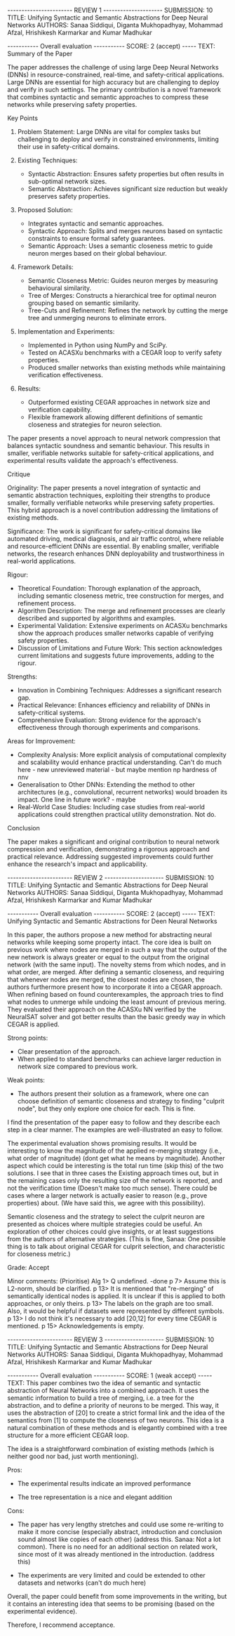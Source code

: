----------------------- REVIEW 1 ---------------------
SUBMISSION: 10
TITLE: Unifying Syntactic and Semantic Abstractions for Deep Neural Networks
AUTHORS: Sanaa Siddiqui, Diganta Mukhopadhyay, Mohammad Afzal, Hrishikesh Karmarkar and Kumar Madhukar

----------- Overall evaluation -----------
SCORE: 2 (accept)
----- TEXT:
Summary of the Paper

The paper addresses the challenge of using large Deep Neural Networks (DNNs) in resource-constrained, real-time, and safety-critical applications. Large DNNs are essential for high accuracy but are challenging to deploy and verify in such settings. The primary contribution is a novel framework that combines syntactic and semantic approaches to compress these networks while preserving safety properties.

Key Points

1. Problem Statement: Large DNNs are vital for complex tasks but challenging to deploy and verify in constrained environments, limiting their use in safety-critical domains.

2. Existing Techniques:
   - Syntactic Abstraction: Ensures safety properties but often results in sub-optimal network sizes.
   - Semantic Abstraction: Achieves significant size reduction but weakly preserves safety properties.

3. Proposed Solution:
   - Integrates syntactic and semantic approaches.
   - Syntactic Approach: Splits and merges neurons based on syntactic constraints to ensure formal safety guarantees.
   - Semantic Approach: Uses a semantic closeness metric to guide neuron merges based on their global behaviour.

4. Framework Details:
   - Semantic Closeness Metric: Guides neuron merges by measuring behavioural similarity.
   - Tree of Merges: Constructs a hierarchical tree for optimal neuron grouping based on semantic similarity.
   - Tree-Cuts and Refinement: Refines the network by cutting the merge tree and unmerging neurons to eliminate errors.

5. Implementation and Experiments:
   - Implemented in Python using NumPy and SciPy.
   - Tested on ACASXu benchmarks with a CEGAR loop to verify safety properties.
   - Produced smaller networks than existing methods while maintaining verification effectiveness.

6. Results:
   - Outperformed existing CEGAR approaches in network size and verification capability.
   - Flexible framework allowing different definitions of semantic closeness and strategies for neuron selection.

The paper presents a novel approach to neural network compression that balances syntactic soundness and semantic behaviour. This results in smaller, verifiable networks suitable for safety-critical applications, and experimental results validate the approach's effectiveness.

Critique

Originality:
The paper presents a novel integration of syntactic and semantic abstraction techniques, exploiting their strengths to produce smaller, formally verifiable networks while preserving safety properties. This hybrid approach is a novel contribution addressing the limitations of existing methods.

Significance:
The work is significant for safety-critical domains like automated driving, medical diagnosis, and air traffic control, where reliable and resource-efficient DNNs are essential. By enabling smaller, verifiable networks, the research enhances DNN deployability and trustworthiness in real-world applications.

Rigour:
- Theoretical Foundation: Thorough explanation of the approach, including semantic closeness metric, tree construction for merges, and refinement process.
- Algorithm Description: The merge and refinement processes are clearly described and supported by algorithms and examples.
- Experimental Validation: Extensive experiments on ACASXu benchmarks show the approach produces smaller networks capable of verifying safety properties.
- Discussion of Limitations and Future Work: This section acknowledges current limitations and suggests future improvements, adding to the rigour.

Strengths:
- Innovation in Combining Techniques: Addresses a significant research gap.
- Practical Relevance: Enhances efficiency and reliability of DNNs in safety-critical systems.
- Comprehensive Evaluation: Strong evidence for the approach's effectiveness through thorough experiments and comparisons.

Areas for Improvement:
- Complexity Analysis: More explicit analysis of computational complexity and
  scalability would enhance practical understanding.
    Can't do much here - new unreviewed material - but maybe mention np hardness
    of nnv
- Generalisation to Other DNNs: Extending the method to other architectures
  (e.g., convolutional, recurrent networks) would broaden its impact.
    One line in future work? - maybe 
- Real-World Case Studies: Including case studies from real-world applications
  could strengthen practical utility demonstration.
    Not do.

Conclusion

The paper makes a significant and original contribution to neural network compression and verification, demonstrating a rigorous approach and practical relevance. Addressing suggested improvements could further enhance the research's impact and applicability.



----------------------- REVIEW 2 ---------------------
SUBMISSION: 10
TITLE: Unifying Syntactic and Semantic Abstractions for Deep Neural Networks
AUTHORS: Sanaa Siddiqui, Diganta Mukhopadhyay, Mohammad Afzal, Hrishikesh Karmarkar and Kumar Madhukar

----------- Overall evaluation -----------
SCORE: 2 (accept)
----- TEXT:
Unifying Syntactic and Semantic Abstractions for Deen Neural Networks

In this paper, the authors propose a new method for abstracting neural networks while keeping some property intact. The core idea is built on previous work where nodes are merged in such a way that the output of the new network is always greater or equal to the output from the original network (with the same input). The novelty stems from which nodes, and in what order, are merged. After defining a semantic closeness, and requiring that whenever nodes are merged, the closest nodes are chosen, the authors furthermore present how to incorporate it into a CEGAR approach. When refining based on found counterexamples, the approach tries to find what nodes to unmerge while undoing the least amount of previous mering. They evaluated their approach on the ACASXu NN verified by the NeuralSAT solver and got better results than the basic greedy way in which CEGAR is applied.

Strong points:
- Clear presentation of the approach.
- When applied to standard benchmarks can achieve larger reduction in network
  size compared to previous work.

Weak points:
- The authors present their solution as a framework, where one can choose
  definition of semantic closeness and strategy to finding "culprit node", but
they only explore one choice for each.
    This is fine.


I find the presentation of the paper easy to follow and they describe each step
in a clear manner. The examples are well-illustrated an easy to follow.

The experimental evaluation shows promising results. It would be interesting to
know the magnitude of the applied re-merging strategy (i.e., what order of
magnitude) (dont get what he means by magnitude). Another aspect which could be
interesting is the total run time
(skip this) of the two solutions. I see that in three cases the Existing
approach times out, but in the remaining cases only the resulting size of the
network is reported, and not the verification time (Doesn't make too much
sense). There could be cases where a
larger network is actually easier to reason (e.g., prove properties) about. (We
have said this, we agree with this possibility).

Semantic closeness and the strategy to select the culprit neuron are presented
as choices where multiple strategies could be useful. An exploration of other
choices could give insights, or at least suggestions from the authors of
alternative strategies. (This is fine, Sanaa: One possible thing is to talk
about original CEGAR for culprit selection, and characteristic for closeness
metric.)


Grade: Accept


Minor comments: (Prioritise)
Alg 1> Q undefined. -done 
p 7> Assume this is L2-norm, should be clarified.
p 13> It is mentioned that "re-merging" of semantically identical nodes is
applied. It is unclear if this is applied to both approaches, or only theirs.
p 13> The labels on the graph are too small. Also, it would be helpful if
datasets were represented by different symbols.
p 13> I do not think it's necessary to add [20,12] for every time CEGAR is
mentioned.
p 15> Acknowledgements is empty.



----------------------- REVIEW 3 ---------------------
SUBMISSION: 10
TITLE: Unifying Syntactic and Semantic Abstractions for Deep Neural Networks
AUTHORS: Sanaa Siddiqui, Diganta Mukhopadhyay, Mohammad Afzal, Hrishikesh Karmarkar and Kumar Madhukar

----------- Overall evaluation -----------
SCORE: 1 (weak accept)
----- TEXT:
This paper combines two the idea of semantic and syntactic abstraction
of Neural Networks into a combined approach.
It uses the semantic information to build a tree of merging, i.e. a tree
for the abstraction, and to define a priority of neurons to be merged.
This way, it uses the abstraction of [20] to create a strict formal
link and the idea of the semantics from [1] to compute the closeness of
two neurons.
This idea is a natural combination of these methods and is elegantly
combined with a tree structure for a more efficient CEGAR loop.

The idea is a straightforward combination of existing methods (which is neither
good nor bad, just worth mentioning).


Pros:

- The experimental results indicate an improved performance

- The tree representation is a nice and elegant addition


Cons:

- The paper has very lengthy stretches and could use some re-writing to
make it more concise (especially abstract, introduction and conclusion
sound almost like copies of each other) (address this. Sanaa: Not a lot common). 
There is no need for an
additional section on related work, since most of it was already
mentioned in the introduction. (address this)

- The experiments are very limited and could be extended to other
datasets and networks (can't do much here)


Overall, the paper could benefit from some improvements in the writing,
but it contains an interesting idea that seems to be promising (based on
the experimental evidence).

Therefore, I recommend acceptance.
